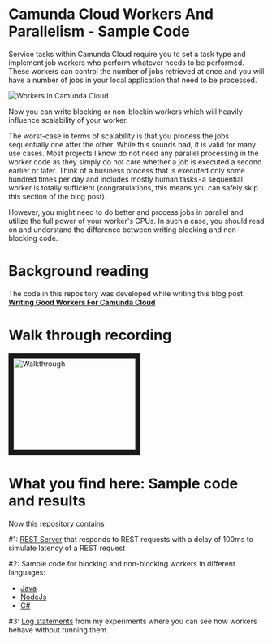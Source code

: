 # Camunda Cloud Workers And Parallelism - Sample Code

Service tasks within Camunda Cloud require you to set a task type and implement job workers who perform whatever needs to be performed. These workers can control the number of jobs retrieved at once and you will have a number of jobs in your local application that need to be processed.

![Workers in Camunda Cloud](https://cdn-images-1.medium.com/max/1200/0*5AeSSJuIZvZD3FCd)

Now you can write blocking or non-blockin workers which will heavily influence scalability of your worker.

The worst-case in terms of scalability is that you process the jobs sequentially one after the other. While this sounds bad, it is valid for many use cases. Most projects I know do not need any parallel processing in the worker code as they simply do not care whether a job is executed a second earlier or later. Think of a business process that is executed only some hundred times per day and includes mostly human tasks - a sequential worker is totally sufficient (congratulations, this means you can safely skip this section of the blog post).

However, you might need to do better and process jobs in parallel and utilize the full power of your worker's CPUs. In such a case, you should read on and understand the difference between writing blocking and non-blocking code.

# Background reading

The code in this repository was developed while writing this blog post: **[Writing Good Workers For Camunda Cloud](https://blog.bernd-ruecker.com/writing-good-workers-for-camunda-cloud-61d322cad862)**

# Walk through recording

<a href="http://www.youtube.com/watch?feature=player_embedded&v=ZHKz9l5yG3Q" target="_blank"><img src="http://img.youtube.com/vi/ZHKz9l5yG3Q/0.jpg" alt="Walkthrough" width="240" height="180" border="10" /></a>

# What you find here: Sample code and results

Now this repository contains

#1: [REST Server](rest-server-with-latency/) that responds to REST requests with a delay of 100ms to simulate latency of a REST request

#2: Sample code for blocking and non-blocking workers in different languages:

* [Java](java-worker/)
* [NodeJs](nodejs-worker/)
* [C#](csharp-worker/)

#3: [Log statements](results/) from my experiments where you can see how workers behave without running them.

